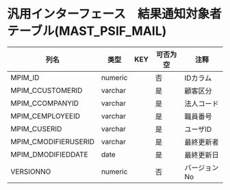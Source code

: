 # 汎用インターフェース　結果通知対象者テーブル(MAST_PSIF_MAIL)
| 列名   | 类型   | KEY  | 可否为空 | 注释   |
| ---- | ---- | ---- | ---- | ---- |
|MPIM_ID|numeric||否|IDカラム|
|MPIM_CCUSTOMERID|varchar||是|顧客区分|
|MPIM_CCOMPANYID|varchar||是|法人コード|
|MPIM_CEMPLOYEEID|varchar||是|職員番号|
|MPIM_CUSERID|varchar||是|ユーザID|
|MPIM_CMODIFIERUSERID|varchar||是|最終更新者|
|MPIM_DMODIFIEDDATE|date||是|最終更新日|
|VERSIONNO|numeric||否|バージョンNo|
